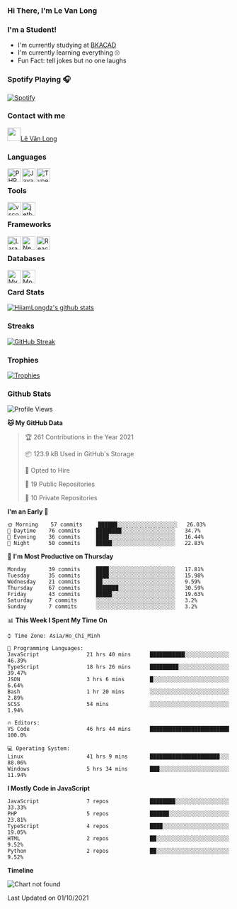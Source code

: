 ### Hi There, I'm Le Van Long 

### I'm a Student!
- I'm currently studying at [BKACAD](https://bkacad.edu.vn/)
- I'm currently learning everything 🙄
- Fun Fact: tell jokes but no one laughs

### Spotify Playing 🎧
[![Spotify](https://spotify-readme-v2-ljjw4c8pd-hiiamlongdz.vercel.app/api/spotify)](https://open.spotify.com/user/312ooo2a5zz44sszdfjmqgjbgmsq)


### Contact with me

[<img src="https://img.icons8.com/dusk/64/000000/facebook-new--v2.png" width="30px"/>Lê Văn Long](https://www.facebook.com/HiiamLongdzz)

### Languages
<img align="left" alt="PHP" src="https://img.icons8.com/dusk/64/000000/php-logo.png" width="30px"/>
<img align="left" alt="JavaScript" src="https://img.icons8.com/dusk/64/000000/javascript.png" width="30px"/>
<img align="left" alt="TypeScript" src="https://img.icons8.com/typescript" width="30px" />
<br />

### Tools
<img align="left" alt="vscode" src="https://img.icons8.com/dusk/64/000000/visual-studio-code-2019.png" width="30px"/>
<img align="left" alt="jetbrain" src="https://camo.githubusercontent.com/8268dcfb76697dd53286590ec9b4385d7a0b89ce/68747470733a2f2f63646e2e6a7364656c6976722e6e65742f6e706d2f73696d706c652d69636f6e734076332f69636f6e732f6a6574627261696e732e737667" width="30px"/>
<br />

### Frameworks
<img align="left" alt="Laravel" src="https://img.icons8.com/ios/50/000000/laravel.png" width="30px"/>
<img align="left" alt="NestJS" src="https://d33wubrfki0l68.cloudfront.net/e937e774cbbe23635999615ad5d7732decad182a/26072/logo-small.ede75a6b.svg" width="30px" />
<img align="left" alt="ReactJS" src="https://img.icons8.com/dusk/64/000000/react.png" width="30px" />
<br />

### Databases
<img align="left" alt="MySQL" src="https://img.icons8.com/ios-filled/50/000000/mysql-logo.png" width="30px"/>
<img align="left" alt="MongoDB" src="https://webimages.mongodb.com/_com_assets/cms/kpo5kblefbjq79065-Horizontal_Default.svg?auto=format%252Ccompress" height="30px" />
<br />

### Card Stats
[![HiiamLongdz's github stats](https://github-readme-stats.vercel.app/api?username=HiiamLongdz&show_icons=true&theme=default)](#CardStats)

### Streaks
[![GitHub Streak](http://github-readme-streak-stats.herokuapp.com?user=HiiamLongdz)](#Streaks)

### Trophies
[![Trophies](https://github-profile-trophy.vercel.app/?username=HiiamLongdz&margin-w=10&theme=discord)](#Trophies)

### Github Stats
<!--START_SECTION:waka-->
![Profile Views](http://img.shields.io/badge/Profile%20Views-165-blue)

**🐱 My GitHub Data** 

> 🏆 261 Contributions in the Year 2021
 > 
> 📦 123.9 kB Used in GitHub's Storage 
 > 
> 💼 Opted to Hire
 > 
> 📜 19 Public Repositories 
 > 
> 🔑 10 Private Repositories  
 > 
**I'm an Early 🐤** 

```text
🌞 Morning    57 commits     ██████░░░░░░░░░░░░░░░░░░░   26.03% 
🌆 Daytime    76 commits     ████████░░░░░░░░░░░░░░░░░   34.7% 
🌃 Evening    36 commits     ████░░░░░░░░░░░░░░░░░░░░░   16.44% 
🌙 Night      50 commits     █████░░░░░░░░░░░░░░░░░░░░   22.83%

```
📅 **I'm Most Productive on Thursday** 

```text
Monday       39 commits     ████░░░░░░░░░░░░░░░░░░░░░   17.81% 
Tuesday      35 commits     ████░░░░░░░░░░░░░░░░░░░░░   15.98% 
Wednesday    21 commits     ██░░░░░░░░░░░░░░░░░░░░░░░   9.59% 
Thursday     67 commits     ███████░░░░░░░░░░░░░░░░░░   30.59% 
Friday       43 commits     █████░░░░░░░░░░░░░░░░░░░░   19.63% 
Saturday     7 commits      ░░░░░░░░░░░░░░░░░░░░░░░░░   3.2% 
Sunday       7 commits      ░░░░░░░░░░░░░░░░░░░░░░░░░   3.2%

```


📊 **This Week I Spent My Time On** 

```text
⌚︎ Time Zone: Asia/Ho_Chi_Minh

💬 Programming Languages: 
JavaScript               21 hrs 40 mins      ███████████░░░░░░░░░░░░░░   46.39% 
TypeScript               18 hrs 26 mins      █████████░░░░░░░░░░░░░░░░   39.47% 
JSON                     3 hrs 6 mins        █░░░░░░░░░░░░░░░░░░░░░░░░   6.64% 
Bash                     1 hr 20 mins        ░░░░░░░░░░░░░░░░░░░░░░░░░   2.89% 
SCSS                     54 mins             ░░░░░░░░░░░░░░░░░░░░░░░░░   1.94%

🔥 Editors: 
VS Code                  46 hrs 44 mins      █████████████████████████   100.0%

💻 Operating System: 
Linux                    41 hrs 9 mins       ██████████████████████░░░   88.06% 
Windows                  5 hrs 34 mins       ███░░░░░░░░░░░░░░░░░░░░░░   11.94%

```

**I Mostly Code in JavaScript** 

```text
JavaScript               7 repos             ████████░░░░░░░░░░░░░░░░░   33.33% 
PHP                      5 repos             ██████░░░░░░░░░░░░░░░░░░░   23.81% 
TypeScript               4 repos             ████░░░░░░░░░░░░░░░░░░░░░   19.05% 
HTML                     2 repos             ██░░░░░░░░░░░░░░░░░░░░░░░   9.52% 
Python                   2 repos             ██░░░░░░░░░░░░░░░░░░░░░░░   9.52%

```


**Timeline**

![Chart not found](https://raw.githubusercontent.com/HiiamLongdz/HiiamLongdz/master/charts/bar_graph.png) 


 Last Updated on 01/10/2021
<!--END_SECTION:waka-->
